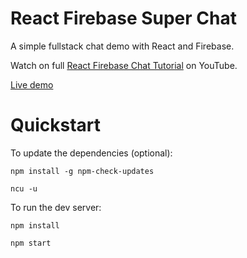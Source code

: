 # React Firebase Super Chat

A simple fullstack chat demo with React and Firebase. 

Watch on full [React Firebase Chat Tutorial](https://youtu.be/zQyrwxMPm88) on YouTube. 

[Live demo](https://fireship-demos.web.app/)

# Quickstart

To update the dependencies (optional):


``
npm install -g npm-check-updates
``

``
ncu -u
``

To run the dev server:

``
npm install
``

``
npm start
``